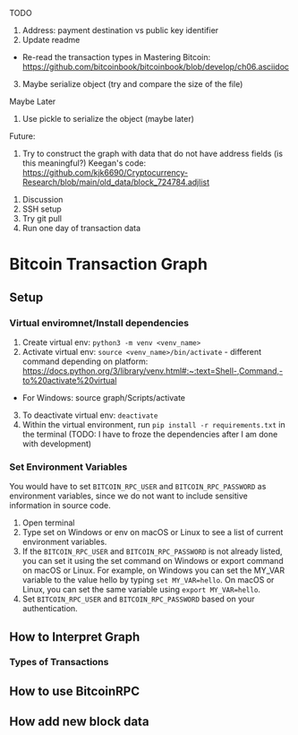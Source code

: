 TODO
1. Address: payment destination vs public key identifier
2. Update readme
- Re-read the transaction types in Mastering Bitcoin: https://github.com/bitcoinbook/bitcoinbook/blob/develop/ch06.asciidoc
3. Maybe serialize object (try and compare the size of the file)


Maybe Later
1. Use pickle to serialize the object (maybe later)

Future:
1. Try to construct the graph with data that do not have address fields (is this meaningful?)
Keegan's code: https://github.com/kjk6690/Cryptocurrency-Research/blob/main/old_data/block_724784.adjlist

 <!-- During meeting -->
 1. Discussion 
 2. SSH setup
 3. Try git pull
 4. Run one day of transaction data

# Bitcoin Transaction Graph

## Setup
### Virtual enviromnet/Install dependencies
1. Create virtual env: `python3 -m venv <venv_name>`
2. Activate virtual env: `source <venv_name>/bin/activate` - different command depending on platform: https://docs.python.org/3/library/venv.html#:~:text=Shell-,Command,-to%20activate%20virtual
- For Windows: source graph/Scripts/activate
3. To deactivate virtual env: `deactivate`
4. Within the virtual environment, run `pip install -r requirements.txt` in the terminal (TODO: I have to froze the dependencies after I am done with development)

### Set Environment Variables
You would have to set `BITCOIN_RPC_USER` and `BITCOIN_RPC_PASSWORD` as environment variables, since we do not want to include sensitive information in source code.
1. Open terminal
2. Type set on Windows or env on macOS or Linux to see a list of current environment variables.
3. If the `BITCOIN_RPC_USER` and `BITCOIN_RPC_PASSWORD` is not already listed, you can set it using the set command on Windows or export command on macOS or Linux. For example, on Windows you can set the MY_VAR variable to the value hello by typing `set MY_VAR=hello`. On macOS or Linux, you can set the same variable using `export MY_VAR=hello`.
4. Set `BITCOIN_RPC_USER` and `BITCOIN_RPC_PASSWORD` based on your authentication. 


## How to Interpret Graph

### Types of Transactions


## How to use BitcoinRPC
## How add new block data
